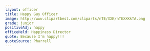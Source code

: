 ```yaml
---
layout: officer
title: Happy Guy Officer
image: http://www.clipartbest.com/cliparts/nTE/XXK/nTEXXKkTA.png
grade: junior
positiveAdj: happy
officeHeld: Happiness Director
quote: Because I'm happy!!!
quoteSource: Pharrell
---
```

